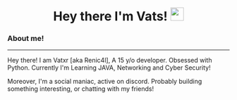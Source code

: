 <h1 align="center">
    Hey there 
    I'm Vats! 
    <img src="https://raw.githubusercontent.com/MartinHeinz/MartinHeinz/master/wave.gif" width="30px"> 
</h1>

### About me!
---
Hey there! I am Vatxr [aka Renic4l], A 15 y/o developer. Obsessed with Python. Currently I'm Learning JAVA, Networking 
and Cyber Security!

Moreover, I'm a social maniac, active on discord. Probably building something interesting, or 
chatting with my friends!

